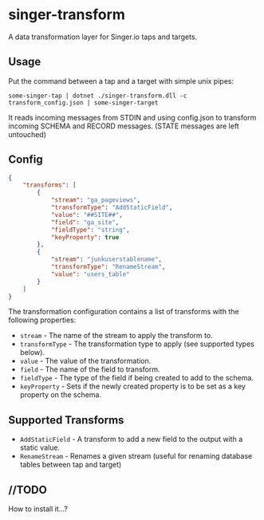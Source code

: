 # singer-transform
A data transformation layer for Singer.io taps and targets.


## Usage
Put the command between a tap and a target with simple unix pipes:
```
some-singer-tap | dotnet ./singer-transform.dll -c transform_config.json | some-singer-target
```
It reads incoming messages from STDIN and using config.json to transform incoming SCHEMA and RECORD messages. (STATE messages are left untouched)


## Config
```json
{
    "transforms": [
        {
            "stream": "ga_pageviews",
            "transformType": "AddStaticField",
            "value": "##SITE##",
            "field": "ga_site",
            "fieldType": "string",
            "keyProperty": true
        },
        {
            "stream": "junkuserstablename",
            "transformType": "RenameStream",
            "value": "users_table"
        }
    ]
}
```

The transformation configuration contains a list of transforms with the following properties:
- `stream` - The name of the stream to apply the transform to.
- `transformType` - The transformation type to apply (see supported types below).
- `value` -  The value of the transformation.
- `field` - The name of the field to transform.
- `fieldType` - The type of the field if being created to add to the schema.
- `keyProperty` - Sets if the newly created property is to be set as a key property on the schema.


## Supported Transforms
- `AddStaticField` - A transform to add a new field to the output with a static value.
- `RenameStream` - Renames a given stream (useful for renaming database tables between tap and target)


## //TODO
How to install it...?